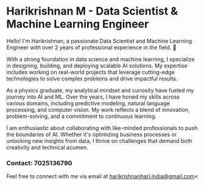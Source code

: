 <h1>Harikrishnan M - Data Scientist & Machine Learning Engineer</h1>

Hello! I'm Harikrishnan, a passionate Data Scientist and Machine Learning Engineer with over 2 years of professional experience in the field. 🚀

With a strong foundation in data science and machine learning, I specialize in designing, building, and deploying scalable AI solutions. My expertise includes working on real-world projects that leverage cutting-edge technologies to solve complex problems and drive impactful results.  

As a physics graduate, my analytical mindset and curiosity have fueled my journey into AI and ML. Over the years, I have honed my skills across various domains, including predictive modeling, natural language processing, and computer vision. My work reflects a blend of innovation, problem-solving, and a commitment to continuous learning.  

I am enthusiastic about collaborating with like-minded professionals to push the boundaries of AI. Whether it's optimizing business processes or unlocking new insights from data, I thrive on challenges that demand both creativity and technical acumen.

<h3>Contact: 7025136790</h3>

Feel free to connect with me via email at harikrishnanhari.india@gmail.com<


